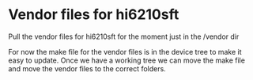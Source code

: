 # Vendor files for hi6210sft

Pull the vendor files for hi6210sft for the moment just in the /vendor dir

For now the make file for the vendor files is in the device tree to make it easy to update.
Once we have a working tree we can move the make file and move the vendor files to the correct folders.
